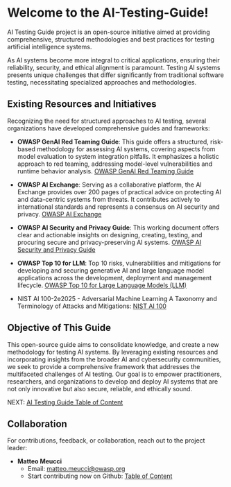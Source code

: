 # Welcome to the AI-Testing-Guide!
AI Testing Guide project  is an open-source initiative aimed at providing comprehensive, structured methodologies and best practices for testing artificial intelligence systems.

As AI systems become more integral to critical applications, ensuring their reliability, security, and ethical alignment is paramount. Testing AI systems presents unique challenges that differ significantly from traditional software testing, necessitating specialized approaches and methodologies.

## Existing Resources and Initiatives

Recognizing the need for structured approaches to AI testing, several organizations have developed comprehensive guides and frameworks:

- **OWASP GenAI Red Teaming Guide**: This guide offers a structured, risk-based methodology for assessing AI systems, covering aspects from model evaluation to system integration pitfalls. It emphasizes a holistic approach to red teaming, addressing model-level vulnerabilities and runtime behavior analysis. [OWASP GenAI Red Teaming Guide](https://genai.owasp.org/resource/genai-red-teaming-guide/)

- **OWASP AI Exchange**: Serving as a collaborative platform, the AI Exchange provides over 200 pages of practical advice on protecting AI and data-centric systems from threats. It contributes actively to international standards and represents a consensus on AI security and privacy. [OWASP AI Exchange](https://owaspai.org/)

- **OWASP AI Security and Privacy Guide**: This working document offers clear and actionable insights on designing, creating, testing, and procuring secure and privacy-preserving AI systems. [OWASP AI Security and Privacy Guide](https://owasp.org/www-project-ai-security-and-privacy-guide/)

- **OWASP Top 10 for LLM**: Top 10 risks, vulnerabilities and mitigations for developing and securing generative AI and large language model applications across the development, deployment and management lifecycle. [OWASP Top 10 for Large Language Models (LLM)](https://owasp.org/www-project-top-10-for-large-language-model-applications/)

- NIST AI 100-2e2025 - Adversarial Machine Learning A Taxonomy and Terminology of Attacks and Mitigations: [NIST AI 100](https://nvlpubs.nist.gov/nistpubs/ai/NIST.AI.100-2e2025.pdf)

## Objective of This Guide

This open-source guide aims to consolidate knowledge, and create a new methodology for testing AI systems. By leveraging existing resources and incorporating insights from the broader AI and cybersecurity communities, we seek to provide a comprehensive framework that addresses the multifaceted challenges of AI testing. Our goal is to empower practitioners, researchers, and organizations to develop and deploy AI systems that are not only innovative but also secure, reliable, and ethically sound.

NEXT:  [AI Testing Guide Table of Content](Document/README.md)

## Collaboration

For contributions, feedback, or collaboration, reach out to the project leader:

- **Matteo Meucci**
  - Email: [matteo.meucci@owasp.org](mailto:matteo.meucci@owasp.org)
  - Start contributing now on Github: [Table of Content](Document/README.md)
